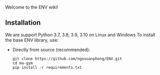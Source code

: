 Welcome to the ENV wiki!

##  Installation
We are support Python 3.7, 3.8, 3.9, 3.10 on Linux and Windows
To install the base ENV library, use:

- Directly from source (recommended):
    ```
    git clone https://github.com/ngoxuanphong/ENV.git
    cd ma-gym
    pip install -r requirements.txt
    ```